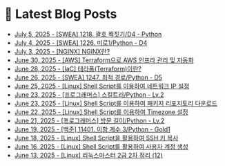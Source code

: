 # 📕 Latest Blog Posts

<ul><li><a href='https://lucy-devblog.tistory.com/entry/SWEA-1218-%EA%B4%84%ED%98%B8-%EC%A7%9D%EC%A7%93%EA%B8%B0D4-Python' target='_blank'>July 5, 2025 - [SWEA] 1218. 괄호 짝짓기/D4 - Python</a></li><li><a href='https://lucy-devblog.tistory.com/entry/SWEA-1226-%EB%AF%B8%EB%A1%9C1Python-D4' target='_blank'>July 4, 2025 - [SWEA] 1226. 미로1/Python - D4</a></li><li><a href='https://lucy-devblog.tistory.com/entry/NGINX-NGINX%EB%9E%80' target='_blank'>July 3, 2025 - [NGINX] NGINX란?</a></li><li><a href='https://lucy-devblog.tistory.com/entry/AWS-Terraform%EC%9C%BC%EB%A1%9C-AWS-%EC%9D%B8%ED%94%84%EB%9D%BC-%EA%B4%80%EB%A6%AC-%EB%B0%8F-%EC%9E%90%EB%8F%99%ED%99%94' target='_blank'>June 30, 2025 - [AWS] Terraform으로 AWS 인프라 관리 및 자동화</a></li><li><a href='https://lucy-devblog.tistory.com/entry/IaC-%ED%85%8C%EB%9D%BC%ED%8F%BCTerraform%EC%9D%B4%EB%9E%80' target='_blank'>June 28, 2025 - [IaC] 테라폼(Terraform)이란?</a></li><li><a href='https://lucy-devblog.tistory.com/entry/SWEA-1247-%EC%B5%9C%EC%A0%81-%EA%B2%BD%EB%A1%9CPython-D5' target='_blank'>June 26, 2025 - [SWEA] 1247. 최적 경로/Python - D5</a></li><li><a href='https://lucy-devblog.tistory.com/entry/Shell-Shell-Script%EB%A5%BC-%EC%9D%B4%EC%9A%A9%ED%95%98%EC%97%AC-%EB%84%A4%ED%8A%B8%EC%9B%8C%ED%81%AC-IP-%EC%84%A4%EC%A0%95' target='_blank'>June 25, 2025 - [Linux] Shell Script를 이용하여 네트워크 IP 설정</a></li><li><a href='https://lucy-devblog.tistory.com/entry/%ED%94%84%EB%A1%9C%EA%B7%B8%EB%9E%98%EB%A8%B8%EC%8A%A4-%EC%8A%A4%ED%82%AC%ED%8A%B8%EB%A6%ACPython-Lv2' target='_blank'>June 23, 2025 - [프로그래머스] 스킬트리/Python - Lv.2</a></li><li><a href='https://lucy-devblog.tistory.com/entry/Shell-Shell-Script%EB%A5%BC-%EC%9D%B4%EC%9A%A9%ED%95%98%EC%97%AC-%ED%8C%A8%ED%82%A4%EC%A7%80-%EB%A6%AC%ED%8F%AC%EC%A7%80%ED%86%A0%EB%A6%AC-%EB%8B%A4%EC%9A%B4%EB%A1%9C%EB%93%9C' target='_blank'>June 23, 2025 - [Linux] Shell Script를 이용하여 패키지 리포지토리 다운로드</a></li><li><a href='https://lucy-devblog.tistory.com/entry/Shell-Shell-Script%EB%A5%BC-%EC%9D%B4%EC%9A%A9%ED%95%98%EC%97%AC-Timezone-%EC%84%A4%EC%A0%95' target='_blank'>June 22, 2025 - [Linux] Shell Script를 이용하여 Timezone 설정</a></li><li><a href='https://lucy-devblog.tistory.com/entry/%ED%94%84%EB%A1%9C%EA%B7%B8%EB%9E%98%EB%A8%B8%EC%8A%A4-%EB%B0%A9%EB%AC%B8-%EA%B8%B8%EC%9D%B4Python-Lv2' target='_blank'>June 21, 2025 - [프로그래머스] 방문 길이/Python - Lv.2</a></li><li><a href='https://lucy-devblog.tistory.com/entry/%EB%B0%B1%EC%A4%80-11401-%EC%9D%B4%ED%95%AD-%EA%B3%84%EC%88%98-3Python-Gold1' target='_blank'>June 19, 2025 - [백준] 11401. 이항 계수 3/Python - Gold1</a></li><li><a href='https://lucy-devblog.tistory.com/entry/Shell-Shell-Script%EC%9D%84-%ED%99%9C%EC%9A%A9%ED%95%98%EC%97%AC-SSH-%ED%82%A4-%EB%B3%B5%EC%82%AC' target='_blank'>June 18, 2025 - [Linux] Shell Script을 활용하여 SSH 키 복사</a></li><li><a href='https://lucy-devblog.tistory.com/entry/Shell-Shell-Script%EB%A5%BC-%ED%99%9C%EC%9A%A9%ED%95%98%EC%97%AC-%EC%8B%9C%EC%8A%A4%ED%85%9C-%EA%B5%AC%EC%B6%95-1' target='_blank'>June 16, 2025 - [Linux] Shell Script를 활용하여 사용자 계정 생성</a></li><li><a href='https://lucy-devblog.tistory.com/entry/Linux-%EB%A6%AC%EB%88%85%EC%8A%A4%EB%A7%88%EC%8A%A4%ED%84%B0-2%EA%B8%89-2%EC%B0%A8-%EC%98%A4%EB%8B%B5-12' target='_blank'>June 13, 2025 - [Linux] 리눅스마스터 2급 2차 정리 (12)</a></li></ul>